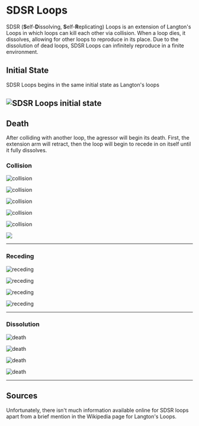# SDSR Loops
SDSR (**S**elf-**D**issolving, **S**elf-**R**eplicating) Loops is an extension of Langton's Loops in which loops can kill each other via collision. When a loop dies, it dissolves, allowing for other loops to reproduce in its place. Due to the dissolution of dead loops, SDSR Loops can infinitely reproduce in a finite environment.

## Initial State
SDSR Loops begins in the same initial state as Langton's loops

![SDSR Loops initial state](images/initial_state.png) 
---

## Death

After colliding with another loop, the agressor will begin its death. First, the extension arm will retract, then the loop will begin to recede in on itself until it fully dissolves. 

### Collision

![collision](images/collision_0.png) 

![collision](images/collision_1.png) 

![collision](images/collision_2.png) 

![collision](images/collision_3.png) 

![collision](images/collision_4.png) 

![](images/collision_5.png) 

---

### Receding

![receding](images/recede_0.png) 

![receding](images/recede_1.png) 

![receding](images/recede_2.png) 

![receding](images/recede_3.png) 

---

### Dissolution

![death](images/death_0.png) 

![death](images/death_1.png) 

![death](images/death_2.png) 

![death](images/death_3.png)

---

## Sources

Unfortunately, there isn't much information available online for SDSR loops apart from a brief mention in the Wikipedia page for Langton's Loops.
